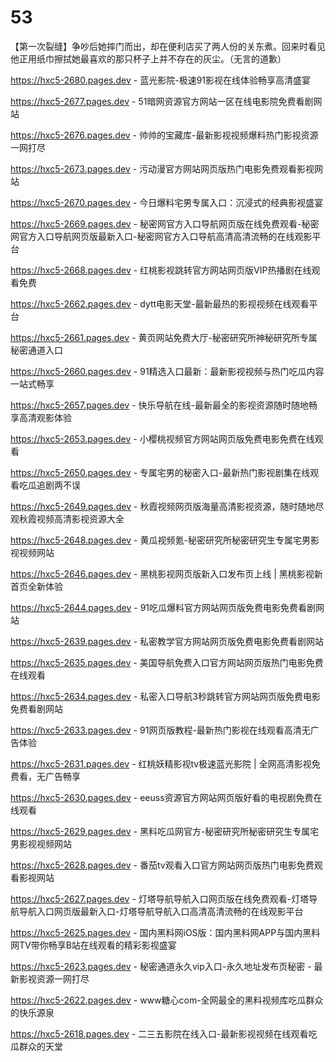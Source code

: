 # 53
【第一次裂缝】争吵后她摔门而出，却在便利店买了两人份的关东煮。回来时看见他正用纸巾擦拭她最喜欢的那只杯子上并不存在的灰尘。（无言的道歉）

https://hxc5-2680.pages.dev - 蓝光影院-极速91影视在线体验畅享高清盛宴

https://hxc5-2677.pages.dev - 51暗网资源官方网站一区在线电影院免费看剧网站

https://hxc5-2676.pages.dev - 帅帅的宝藏库-最新影视视频爆料热门影视资源一网打尽

https://hxc5-2673.pages.dev - 污动漫官方网站网页版热门电影免费观看影视网站

https://hxc5-2670.pages.dev - 今日爆料宅男专属入口：沉浸式的经典影视盛宴

https://hxc5-2669.pages.dev - 秘密网官方入口导航网页版在线免费观看-秘密网官方入口导航网页版最新入口-秘密网官方入口导航高清高清流畅的在线观影平台

https://hxc5-2668.pages.dev - 红桃影视跳转官方网站网页版VIP热播剧在线观看免费

https://hxc5-2662.pages.dev - dytt电影天堂-最新最热的影视视频在线观看平台

https://hxc5-2661.pages.dev - 黄页网站免费大厅-秘密研究所神秘研究所专属秘密通道入口

https://hxc5-2660.pages.dev - 91精选入口最新：最新影视视频与热门吃瓜内容一站式畅享

https://hxc5-2657.pages.dev - 快乐导航在线-最新最全的影视资源随时随地畅享高清观影体验

https://hxc5-2653.pages.dev - 小樱桃视频官方网站网页版免费电影免费在线观看

https://hxc5-2650.pages.dev - 专属宅男的秘密入口-最新热门影视剧集在线观看吃瓜追剧两不误

https://hxc5-2649.pages.dev - 秋霞视频网页版海量高清影视资源，随时随地尽观秋霞视频高清影视资源大全

https://hxc5-2648.pages.dev - 黄瓜视频氪-秘密研究所秘密研究生专属宅男影视视频网站

https://hxc5-2646.pages.dev - 黑桃影视网页版新入口发布页上线 | 黑桃影视新首页全新体验

https://hxc5-2644.pages.dev - 91吃瓜爆料官方网站网页版免费电影免费看剧网站

https://hxc5-2639.pages.dev - 私密教学官方网站网页版免费电影免费看剧网站

https://hxc5-2635.pages.dev - 美国导航免费入口官方网站网页版热门电影免费在线观看

https://hxc5-2634.pages.dev - 私密入口导航3秒跳转官方网站网页版免费电影免费看剧网站

https://hxc5-2633.pages.dev - 91网页版教程-最新热门影视在线观看高清无广告体验

https://hxc5-2631.pages.dev - 红桃妖精影视tv极速蓝光影院 | 全网高清影视免费看，无广告畅享

https://hxc5-2630.pages.dev - eeuss资源官方网站网页版好看的电视剧免费在线观看

https://hxc5-2629.pages.dev - 黑料吃瓜网官方-秘密研究所秘密研究生专属宅男影视视频网站

https://hxc5-2628.pages.dev - 番茄tv观看入口官方网站网页版热门电影免费观看影视网站

https://hxc5-2627.pages.dev - 灯塔导航导航入口网页版在线免费观看-灯塔导航导航入口网页版最新入口-灯塔导航导航入口高清高清流畅的在线观影平台

https://hxc5-2625.pages.dev - 国内黑料网iOS版：国内黑料网APP与国内黑料网TV带你畅享B站在线观看的精彩影视盛宴

https://hxc5-2623.pages.dev - 秘密通道永久vip入口-永久地址发布页秘密 - 最新影视资源一网打尽

https://hxc5-2622.pages.dev - www糖心com-全网最全的黑料视频库吃瓜群众的快乐源泉

https://hxc5-2618.pages.dev - 二三五影院在线入口-最新影视视频在线观看吃瓜群众的天堂
